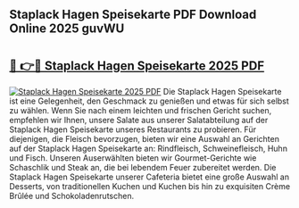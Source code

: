 ## Staplack Hagen Speisekarte PDF Download Online 2025 guvWU

# <h2><a href="http://gccb6o6.nevu.top/?p=Staplack+Hagen+Speisekarte">🔗 👉🔴 Staplack Hagen Speisekarte 2025 PDF</a></h2>

[![Staplack Hagen Speisekarte 2025 PDF](https://i.imgur.com/dBaPXMq.png)](http://gccb6o6.nevu.top/?p=Staplack+Hagen+Speisekarte)
Die Staplack Hagen Speisekarte ist eine Gelegenheit, den Geschmack zu genießen und etwas für sich selbst zu wählen. Wenn Sie nach einem leichten und frischen Gericht suchen, empfehlen wir Ihnen, unsere Salate aus unserer Salatabteilung auf der Staplack Hagen Speisekarte unseres Restaurants zu probieren. Für diejenigen, die Fleisch bevorzugen, bieten wir eine Auswahl an Gerichten auf der Staplack Hagen Speisekarte an: Rindfleisch, Schweinefleisch, Huhn und Fisch. Unseren Auserwählten bieten wir Gourmet-Gerichte wie Schaschlik und Steak an, die bei lebendem Feuer zubereitet werden. Die Staplack Hagen Speisekarte unserer Cafeteria bietet eine große Auswahl an Desserts, von traditionellen Kuchen und Kuchen bis hin zu exquisiten Crème Brûlée und Schokoladenrutschen.
